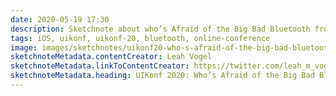 ```yaml
---
date: 2020-05-19 17:30
description: Sketchnote about who’s Afraid of the Big Bad Bluetooth from UIKonf 2020 (online conference)
tags: iOS, uikonf, uikonf-20, bluetooth, online-conference
image: images/sketchnotes/uikonf20-who-s-afraid-of-the-big-bad-bluetooth-small.jpg
sketchnoteMetadata.contentCreator: Leah Vogel
sketchnoteMetadata.linkToContentCreator: https://twitter.com/leah_m_vogel
sketchnoteMetadata.heading: UIKonf 2020: Who’s Afraid of the Big Bad Bluetooth?
---
```

